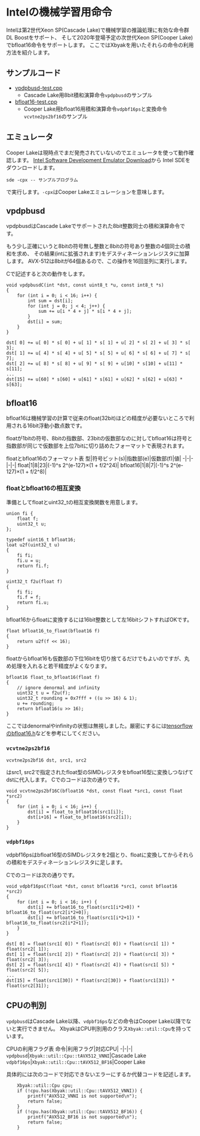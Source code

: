 # Intelの機械学習用命令

Intelは第2世代Xeon SP(Cascade Lake)で機械学習の推論処理に有効な命令群DL Boostをサポート、
そして2020年登場予定の次世代Xeon SP(Cooper Lake)でbfloat16命令をサポートします。
ここではXbyakを用いたそれらの命令の利用方法を紹介します。

## サンプルコード
- [vpdpbusd-test.cpp](https://github.com/herumi/misc/blob/master/avx-512/vpdpbusd-test.cpp)
  - Cascade Lake用8bit積和演算命令`vpdpbusd`のサンプル
- [bfloat16-test.cpp](https://github.com/herumi/misc/blob/master/avx-512/bfloat16-test.cpp)
  - Cooper Lake用bfloat16用積和演算命令`vdpbf16ps`と変換命令`vcvtne2ps2bf16`のサンプル

## エミュレータ
Cooper Lakeは現時点でまだ発売されていないのでエミュレータを使って動作確認します。
[Intel Software Development Emulator Download](https://software.intel.com/content/www/us/en/develop/articles/pre-release-license-agreement-for-intel-software-development-emulator-accept-end-user-license-agreement-and-download.html)から
Intel SDEをダウンロードします。

```
sde -cpx -- サンプルプログラム
```
で実行します。`-cpx`はCooper Lakeエミュレーションを意味します。

## vpdpbusd
vpdpbusdはCascade Lakeでサポートされた8bit整数同士の積和演算命令です。

もう少し正確にいうと8bitの符号無し整数と8bitの符号あり整数の4個同士の積和を求め、
その結果(intに拡張されます)をデスティネーションレジスタに加算します。
AVX-512は8bitが64個あるので、この操作を16回並列に実行します。

Cで記述すると次の動作をします。

```
void vpdpbusdC(int *dst, const uint8_t *u, const int8_t *s)
{
    for (int i = 0; i < 16; i++) {
        int sum = dst[i];
        for (int j = 0; j < 4; j++) {
            sum += u[i * 4 + j] * s[i * 4 + j];
        }
        dst[i] = sum;
    }
}
```

```
dst[ 0] += u[ 0] * s[ 0] + u[ 1] * s[ 1] + u[ 2] * s[ 2] + u[ 3] * s[ 3];
dst[ 1] += u[ 4] * s[ 4] + u[ 5] * s[ 5] + u[ 6] * s[ 6] + u[ 7] * s[ 7];
dst[ 2] += u[ 8] * s[ 8] + u[ 9] * s[ 9] + u[10] * s[10] + u[11] * s[11];
...
dst[15] += u[60] * s[60] + u[61] * s[61] + u[62] * s[62] + u[63] * s[63];
```

## bfloat16
bfloat16は機械学習の計算で従来のfloat(32bit)ほどの精度が必要ないところで利用される16bit浮動小数点数です。

floatが1bitの符号、8bitの指数部、23bitの仮数部なのに対してbfloat16は符号と指数部が同じで仮数部を上位7bitに切り詰めたフォーマットで表現されます。

floatとbfloat16のフォーマット表
型|符号ビット(s)|指数部(e)|仮数部(f)|値|
-|-|-|-|-|
float|1|8|23|(-1)^s 2^(e-127)×(1 + f/2^24)|
bfloat16|1|8|7|(-1)^s 2^(e-127)×(1 + f/2^8)|

### floatとbfloat16の相互変換

準備としてfloatとuint32_tの相互変換関数を用意します。
```
union fi {
    float f;
    uint32_t u;
};

typedef uint16_t bfloat16;
loat u2f(uint32_t u)
{
    fi fi;
    fi.u = u;
    return fi.f;
}

uint32_t f2u(float f)
{
    fi fi;
    fi.f = f;
    return fi.u;
}
```

bfloat16からfloatに変換するには16bit整数として左16bitシフトすればOKです。

```
float bfloat16_to_float(bfloat16 f)
{
    return u2f(f << 16);
}
```

floatからbfloat16も仮数部の下位16bitを切り捨てるだけでもよいのですが、丸め処理を入れると若干精度がよくなります。

```
bfloat16 float_to_bfloat16(float f)
{
    // ignore denormal and infinity
    uint32_t u = f2u(f);
    uint32_t rounding = 0x7fff + ((u >> 16) & 1);
    u += rounding;
    return bfloat16(u >> 16);
}
```
ここではdenormalやinfinityの状態は無視しました。厳密にするには[tensorflowのbfloat16.h](https://github.com/tensorflow/tensorflow/blob/master/tensorflow/core/lib/bfloat16/bfloat16.h)などを参考にしてください。

### `vcvtne2ps2bf16`

```
vcvtne2ps2bf16 dst, src1, src2
```
はsrc1, src2で指定されたfloat型のSIMDレジスタをbfloat16型に変換しつなげてdstに代入します。
Cでのコードは次の通りです。

```
void vcvtne2ps2bf16C(bfloat16 *dst, const float *src1, const float *src2)
{
    for (int i = 0; i < 16; i++) {
        dst[i] = float_to_bfloat16(src1[i]);
        dst[i+16] = float_to_bfloat16(src2[i]);
    }
}
```

### `vdpbf16ps`
vdpbf16psはbfloat16型のSIMDレジスタを2個とり、floatに変換してからそれらの積和をデスティネーションレジスタに足します。

Cでのコードは次の通りです。

```
void vdpbf16psC(float *dst, const bfloat16 *src1, const bfloat16 *src2)
{
    for (int i = 0; i < 16; i++) {
        dst[i] += bfloat16_to_float(src1[i*2+0]) * bfloat16_to_float(src2[i*2+0]);
        dst[i] += bfloat16_to_float(src1[i*2+1]) * bfloat16_to_float(src2[i*2+1]);
    }
}
```

```
dst[ 0] = float(src1[ 0]) * float(src2[ 0]) + float(src1[ 1]) * float(src2[ 1]);
dst[ 1] = float(src1[ 2]) * float(src2[ 2]) + float(src1[ 3]) * float(src2[ 3]);
dst[ 2] = float(src1[ 4]) * float(src2[ 4]) + float(src1[ 5]) * float(src2[ 5]);
...
dst[15] = float(src1[30]) * float(src2[30]) + float(src1[31]) * float(src2[31]);
```

## CPUの判別
`vpdpbusd`はCascade Lake以降、`vdpbf16ps`などの命令はCooper Lake以降でないと実行できません。
XbyakはCPU判別用のクラス`Xbyak::util::Cpu`を持っています。

CPUの利用フラグ表
命令|利用フラグ|対応CPU|
-|-|-|
`vpdpbusd`|`Xbyak::util::Cpu::tAVX512_VNNI`|Cascade Lake
`vdpbf16ps`|`Xbyak::util::Cpu::tAVX512_BF16`|Cooper Lake

具体的には次のコードで対応できないエラーにするか代替コードを記述します。

```
    Xbyak::util::Cpu cpu;
    if (!cpu.has(Xbyak::util::Cpu::tAVX512_VNNI)) {
        printf("AVX512_VNNI is not supported\n");
        return false;
    }
    if (!cpu.has(Xbyak::util::Cpu::tAVX512_BF16)) {
        printf("AVX512_BF16 is not supported\n");
        return false;
    }
```
